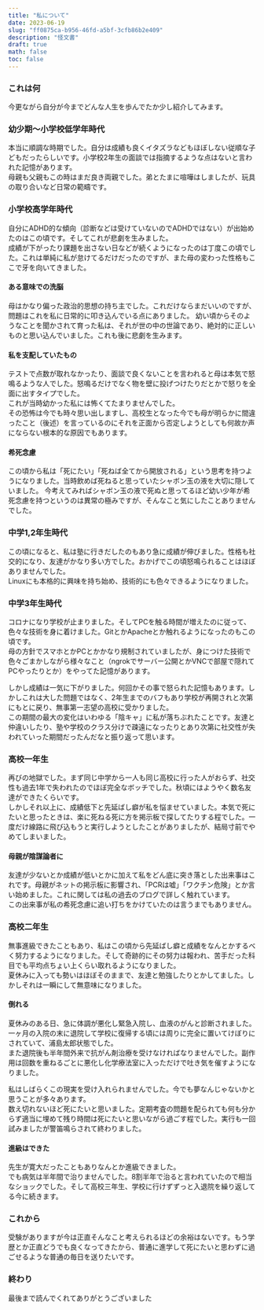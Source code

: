 ```yaml
---
title: "私について"
date: 2023-06-19
slug: "ff0875ca-b956-46fd-a5bf-3cfb86b2e409"
description: "怪文書"
draft: true
math: false
toc: false
---
```


### これは何
今更ながら自分が今までどんな人生を歩んでたか少し紹介してみます。


### 幼少期～小学校低学年時代
本当に順調な時期でした。自分は成績も良くイタズラなどもほぼしない従順な子どもだったらしいです。小学校2年生の面談では指摘するような点はないと言われた記憶があります。  
母親も父親もこの時はまだ良き両親でした。弟とたまに喧嘩はしましたが、玩具の取り合いなど日常の範疇です。

### 小学校高学年時代
自分にADHD的な傾向（診断などは受けていないのでADHDではない）が出始めたのはこの頃です。そしてこれが悲劇を生みました。  
成績が下がったり課題を出さない日などが続くようになったのは丁度この頃でした。これは単純に私が怠けてるだけだったのですが、また母の変わった性格もここで牙を向いてきました。

#### ある意味での洗脳
母はかなり偏った政治的思想の持ち主でした。これだけならまだいいのですが、問題はこれを私に日常的に叩き込んでいる点にありました。
幼い頃からそのようなことを聞かされて育った私は、それが世の中の世論であり、絶対的に正しいものと思い込んでいました。これも後に悲劇を生みます。

#### 私を支配していたもの
テストで点数が取れなかったり、面談で良くないことを言われると母は本気で怒鳴るような人でした。怒鳴るだけでなく物を壁に投げつけたりだとかで怒りを全面に出すタイプでした。  
これが当時幼かった私には怖くてたまりませんでした。  
その恐怖は今でも時々思い出しますし、高校生となった今でも母が明らかに間違ったこと（後述）を言っているのにそれを正面から否定しようとしても何故か声にならない根本的な原因でもあります。

#### 希死念慮
この頃から私は「死にたい」「死ねば全てから開放される」という思考を持つようになりました。当時飲めば死ねると思っていたシャボン玉の液を大切に隠していました。
今考えてみればシャボン玉の液で死ぬと思ってるほど幼い少年が希死念慮を持つというのは異常の極みですが、そんなこと気にしたことありませんでした。


### 中学1,2年生時代
この頃になると、私は塾に行きだしたのもあり急に成績が伸びました。性格も社交的になり、友達がかなり多い方でした。おかげでこの頃怒鳴られることはほぼありませんでした。  
Linuxにも本格的に興味を持ち始め、技術的にも色々できるようになりました。

### 中学3年生時代
コロナになり学校が止まりました。そしてPCを触る時間が増えたのに従って、色々な技術を身に着けました。GitとかApacheとか触れるようになったのもこの頃です。  
母の方針でスマホとかPCとかかなり規制されていましたが、身につけた技術で色々ごまかしながら様々なこと（ngrokでサーバー公開とかVNCで部屋で隠れてPCやったりとか）をやってた記憶があります。  

しかし成績は一気に下がりました。何回かその事で怒られた記憶もあります。しかしこれは大した問題ではなく、2年生までのバフもあり学校が再開されと次第にもとに戻り、無事第一志望の高校に受かりました。  
この期間の最大の変化はいわゆる「陰キャ」に私が落ちぶれたことです。友達と仲違いしたり、塾や学校のクラス分けで疎遠になったりとあり次第に社交性が失われていった期間だったんだなと振り返って思います。

### 高校一年生
再びの地獄でした。まず同じ中学から一人も同じ高校に行った人がおらず、社交性も過去1年で失われたのでほぼ完全なボッチでした。秋頃にはようやく数名友達ができたくらいです。  
しかしそれ以上に、成績低下と先延ばし癖が私を悩ませていました。本気で死にたいと思ったときは、楽に死ねる死に方を掲示板で探してたりする程でした。一度だけ線路に飛び込もうと実行しようとしたことがありましたが、結局寸前でやめてしまいました。

#### 母親が陰謀論者に
友達が少ないとか成績が低いとかに加えて私をどん底に突き落とした出来事はこれです。母親がネットの掲示板に影響され、「PCRは嘘」「ワクチン危険」とか言い始めました。これに関しては私の過去のブログで詳しく触れています。  
この出来事が私の希死念慮に追い打ちをかけていたのは言うまでもありません。

### 高校二年生
無事進級できたこともあり、私はこの頃から先延ばし癖と成績をなんとかするべく努力するようになりました。そして奇跡的にその努力は報われ、苦手だった科目でも平均点ちょい上くらい取れるようになりました。  
夏休みに入っても勢いはほぼそのままで、友達と勉強したりとかしてました。しかしそれは一瞬にして無意味になりました。

#### 倒れる
夏休みのある日、急に体調が悪化し緊急入院し、血液のがんと診断されました。一ヶ月の入院の末に退院して学校に復帰する頃には周りに完全に置いてけぼりにされていて、浦島太郎状態でした。  
また退院後も半年間外来で抗がん剤治療を受けなければなりませんでした。副作用は回数を重ねるごとに悪化し化学療法室に入っただけで吐き気を催すようになりました。  

私はしばらくこの現実を受け入れられませんでした。今でも夢なんじゃないかと思うことが多々あります。  
数え切れないほど死にたいと思いました。定期考査の問題を配られても何も分からず適当に埋めて残り時間は死にたいと思いながら過ごす程でした。実行も一回試みましたが警笛鳴らされて終わりました。  

#### 進級はできた
先生が寛大だったこともありなんとか進級できました。  
でも病気は半年間で治りませんでした。8割半年で治ると言われていたので相当なショックでした。そして高校三年生、学校に行けずずっと入退院を繰り返してる今に続きます。

### これから
受験がありますが今は正直そんなこと考えられるほどの余裕はないです。もう学歴とか正直どうでも良くなってきたから、普通に進学して死にたいと思わずに過ごせるような普通の毎日を送りたいです。


### 終わり
最後まで読んでくれてありがとうございました
